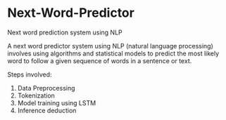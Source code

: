 # Next-Word-Predictor
Next word prediction system using NLP 

A next word predictor system using NLP (natural language processing) involves using algorithms and statistical models to predict the most likely word to follow a given sequence of words in a sentence or text.

Steps involved:
1. Data Preprocessing
2. Tokenization
3. Model training using LSTM
4. Inference deduction
